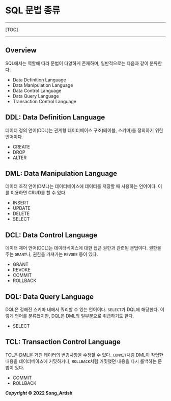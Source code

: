 # SQL 문법 종류

*****

[TOC]

*****



## Overview

SQL에서는 역할에 따라 문법이 다양하게 존재하며, 일반적으로는 다음과 같이 분류한다.

- Data Definition Language
- Data Manipulation Language
- Data Control Language
- Data Query Language
- Transaction Control Language



## DDL: Data Definition Language

데이터 정의 언어(DDL)는 관계형 데이터베이스 구조(테이블, 스키마)를 정의하기 위한 언어이다.

- CREATE
- DROP
- ALTER



## DML: Data Manipulation Language

데이터 조작 언어(DML)는 데이터베이스에 데이터를 저장할 때 사용하는 언어이다. 이를 이용하면 CRUD를 할 수 있다.

- INSERT
- UPDATE
- DELETE
- SELECT



## DCL: Data Control Language

데이터 제어 언어(DCL)는 데이터베이스에 대한 접근 권한과 관련된 문법이다. 권한을 주는 `GRANT`나, 권한을 가져가는 `REVOKE` 등이 있다.

- GRANT
- REVOKE
- COMMIT
- ROLLBACK



## DQL: Data Query Language

DQL은 정해진 스키마 내에서 쿼리할 수 있는 언어이다. `SELECT`가 DQL에 해당한다. 이렇게 언어를 분류했지만, DQL은 DML의 일부분으로 취급하기도 한다.

- SELECT



## TCL: Transaction Control Language

TCL은 DML을 거친 데이터의 변경사항을 수정할 수 있다. `COMMIT`처럼 DML이 작업한 내용을 데이터베이스에 커밋하거나, `ROLLBACK`처럼 커밋했던 내용을 다시 롤백하는 문법이 있다.

- COMMIT
- ROLLBACK



***Copyright* © 2022 Song_Artish**